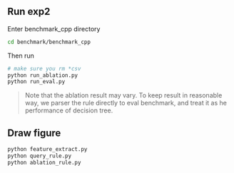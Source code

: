 ## Run exp2

Enter benchmark_cpp directory
```bash
cd benchmark/benchmark_cpp
```
Then run 
```bash
# make sure you rm *csv
python run_ablation.py
python run_eval.py
```

> Note that the ablation result may vary. To keep result in reasonable way, we parser the rule directly to eval benchmark, and treat it as he performance of decision tree.

## Draw figure
```bash
python feature_extract.py
python query_rule.py
python ablation_rule.py
```
